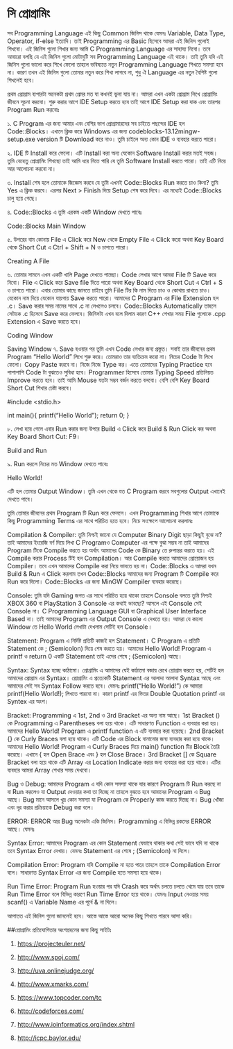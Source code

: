 # সি প্রোগ্রামিং



সব Programming Language এই কিছু Common জিনিস থাকে যেমনঃ Variable, Data Type, Operator, if-else ইত্যাদি। তাই Programming এর Basic হিসেবে আমরা এই জিনিস গুলোই শিখবো। এই জিনিস গুলো শিখার জন্য আমি C Programming Language এর সাহায্য নিবো। তবে আবারো বলছি যে এই জিনিস গুলো মোটামুটি সব Programming Language এই থাকে। তাই তুমি যদি এই জিনিস গুলো ভালো করে শিখে ফেলো তাহলে ভবিষ্যতে নতুন Programming Language শিখতে সমস্যা হবে না। কারণ তখন এই জিনিস গুলো তোমার নতুন করে শিখা লাগবে না, শুধু ঐ Language এর নতুন বৈশিষ্ট গুলো শিখলেই হবে।

প্রথম প্রোগ্রাম ব্যপারটা অনেকটা প্রথম প্রেমর মত যা কখনই ভুলা যায় না। আমরা এখন একটা প্রোগ্রাম লিখে প্রোগ্রামিং জীবনে সূচনা করবো। শুরু করার আগে IDE Setup করতে হবে তাই আগে IDE Setup করা যাক এবং তারপর Program Run করবোঃ

১. C Program এর জন্য আমার এবং বেশির ভাগ প্রোগ্রামারদের সব চাইতে পছন্দের IDE হল Code::Blocks। এখানে ক্লিক করে Windows এর জন্য codeblocks-13.12mingw-setup.exe version টি Download করে নাও। তুমি চাইলে অন্য কোন IDE ও ব্যবহার করতে পারো।

২. IDE টি Install করে ফেলো। এটি Install করা অন্য যেকোন Software Install করার মতই সহজ। তুমি যেহেতু প্রোগ্রামিং শিখছো তাই আমি ধরে নিতে পারি যে তুমি Software Install করতে পারো। তাই এটি নিয়ে আর আলোচনা করবো না।

৩. Install শেষ হলে তোমাকে জিজ্ঞেস করবে যে তুমি এখনই Code::Blocks Run করতে চাও কিনা? তুমি Yes এ ক্লিক করবে। এরপর Next > Finish দিয়ে Setup শেষ করে দিবে। এর মধ্যেই Code::Blocks চালু হয়ে গেছে।

৪. Code::Blocks এ তুমি এরকম একটি Window দেখতে পাবেঃ

Code::Blocks Main Window

৫. উপরের বাম কোনায় File এ Click করে New থেকে Empty File এ Click করো অথবা Key Board থেকে Short Cut এ Ctrl + Shift + N ও চাপতে পারো।

Creating A File

৬. তোমার সামনে এখন একটি খালি Page দেখতে পাচ্ছো। Code লেখার আগে আমরা File টি Save করে নিবো। File এ Click করে Save file দিতে পারো অথবা Key Board থেকে Short Cut এ Ctrl + S ও চাপতে পারো। এবার তোমার কাছে জানতে চাইবে তুমি File টির কি নাম দিতে চাও ও কোথায় রাখতে চাও। যেকোন নাম দিয়ে যেকোন যায়গায় Save করতে পারো। আমাদের C Program এর File Extension হল .c। Save করার সময় নামের সাথে .c না লেখলেও চলবে। Code::Blocks Automatically তাহলে সেটাকে .c হিসেবে Save করে ফেলবে। জিনিসটা এখন বলে দিলাম কারণ C++ শেখার সময় File গুলোকে .cpp Extension এ Save করতে হবে।

Coding Window

Saving Window
৭. Save হওয়ার পর তুমি এখন Code লেখার জন্য প্রস্তুত। সবাই তার জীবনের প্রথম Program “Hello World” লিখে শুরু করে। তোমরাও তার ব্যতিক্রম করো না। নিচের Code টা লিখে ফেলো। Copy Paste করবে না। নিজে নিজে Type কর। এতে তোমাদের Typing Practice হবে পাশাপাশি Code টা বুঝতেও সুবিধা হবে। Programmer হিসেবে তোমার Typing Speed প্রতিনিয়ত Improve করতে হবে। তাই আমি Mouse যতটা সম্ভব বর্জন করতে বলবো। বেশি বেশি Key Board Short Cut শিখার চেষ্টা করবে।


#include &lt;stdio.h&gt;
 
int main(){
    printf(“Hello World”);
    return 0;
}


৮. লেখা হয়ে গেলে এবার Run করার জন্য উপরে Build এ Click করে Build & Run Click কর অথবা Key Board Short Cut: F9।

Build and Run

৯. Run করলে নিচের মত Window দেখতে পাবেঃ

Hello World!

এটি হল তোমার Output Window। তুমি এখন থেকে যত C Program করবে সবগুলোর Output এখানেই দেখতে পাবে।

তুমি তোমার জীবনের প্রথম Program টি Run করে ফেললে। এখন Programming শিখার আগে তোমাকে কিছু Programming Terms এর সাথে পরিচিত হতে হবে। নিচে সংক্ষেপে আলোচনা করলামঃ

Compilation & Compiler: তুমি নিশ্চই জানো যে Computer Binary Digit ছাড়া কিছুই বুঝে না? তাই আমাদের ইংরেজি বর্ণ দিয়ে লিখা C Programও Computer এর পক্ষে বুঝা সম্ভব না তাই আমাদের Program টিকে Compile করতে হয় অর্থাৎ আমাদের Code কে Binary তে রুপান্তর করতে হয়। এই Compile করার Process টিই হল Compilation। আর Compile করতে আমাদের প্রোয়োজন হয় Compiler। তবে এখন আমাদের Compile করা নিয়ে ভাবতে হয় না। Code::Blocks এ আমরা যখন Build & Run এ Click করলাম তখন Code::Blocks আমাদের জন্য Program টি Compile করে Run করে দিলো। Code::Blocks এর জন্য MinGW Compiler ব্যবহার করেছে।

Console: তুমি যদি Gaming জগত এর সাথে পরিচিত হয়ে থাকো তাহলে Console বলতে তুমি নিশ্চই XBOX 360 বা PlayStation 3 Console এর কথাই ভাবছো? আসলে এই Console সেই Console না। C Programming Language GUI বা Graphical User Interface Based না। তাই আমাদের Program এর Output Console এ দেখতে হয়। আমরা যে কালো Window তে Hello World লেখাটা দেখলাম সেটিই হল Console।

Statement: Program এ নির্দিষ্ট প্রতিটি কাজই হল Statement। C Program এ প্রতিটি Statement কে ; (Semicolon) দিয়ে শেষ করতে হয়। আমাদের Hello World! Program এ printf ও return 0 একটি Statement তাই এদের শেষে ; (Semicolon) আছে।

Syntax: Syntax হচ্ছে কাঠামো। প্রোগ্রামিং এ আমাদের যেই কাঠামো বজায় রেখে প্রোগ্রাম করতে হয়, সেটিই হল আমাদের প্রোগ্রাম এর Syntax। প্রোগ্রামিং এ প্রত্যেকটি Statement এর আলাদা আলাদা Syntax আছে এবং আমাদের সেই সব Syntax Follow করতে হবে। যেমনঃ printf(“Hello World!”) কে আমারা printf(Hello World!); লিখতে পারবো না। কারণ printf এর ভিতর Double Quotation printf এর Syntex এর অংশ।

Bracket: Programming এ 1st, 2nd ও 3rd Bracket এর অন্য নাম আছে। 1st Bracket () কে Programming এ Parentheses বলা হয়ে থাকে। এটি সাধারণত Function এ ব্যবহার করা হয়। আমাদের Hello World! Program এ printf function এ এটি ব্যবহার করা হয়েছে। 2nd Bracket {} কে Curly Braces বলা হয়ে থাকে। এটি Code এর Block বানানোর জন্য ব্যবহার করা হয়ে থাকে। আমাদের Hello World! Program এ Curly Braces দিয়ে main() function টির Block তৈরি করেছে। এখানে { হল Open Brace এবং } হল Close Brace। 3rd Bracket [] কে Square Bracket বলা হয়ে থাকে এটি Array এর Location Indicate করার জন্য ব্যবহার করা হয়ে থাকে। এটির ব্যবহার আমরা Array শেখার সময় দেখবো।

Bug ও Debug: আমাদের Program এ যদি কোন সমস্যা থাকে যার কারণে Program টি Run করছে না বা Run করলেও যা Output দেওয়ার কথা তা দিচ্ছে না তাহলে বুঝতে হবে আমাদের Program এ Bug আছে। Bug মানে আসলে খুদ্র কোন সমস্যা যা Program কে Properly কাজ করতে দিচ্ছে না। Bug খোঁজা এবং দূর করার প্রক্রিয়াকে Debug করা বলে।

ERROR: ERROR আর Bug অনেকটা একি জিনিস। Programming এ বিভিন্ন রকমের ERROR আছে। যেমনঃ

Syntax Error: আমাদের Program এর কোন Statement যেভাবে থাকার কথা সেই ভাবে যদি না থাকে তবে Syntax Error দেখায়। যেমনঃ Statement এর শেষে ; (Semicolon) না দিলে।

Compilation Error: Program যদি Compile না হতে পারে তাহলে তাকে Compilation Error বলে। সাধারণত Syntax Error এর জন্য Compile হতে সমস্যা হয়ে থাকে।

Run Time Error: Program Run হওয়ার পর যদি Crash করে অর্থাৎ চলতে চলতে থেমে যায় তবে তাকে Run Time Error বলে বিভিন্ন কারণে Run Time Error হয়ে থাকে। যেমনঃ Input নেওয়ার সময় scanf() এ Variable Name এর পূর্বে & না দিলে।

আপাতত এই জিনিস গুলো জানলেই হবে। আস্তে আস্তে আরো অনেক কিছু শিখতে পারবে আসা করি।


##প্রোগ্রামিং প্রতিযোগিতার অংশগ্রহনের জন্য কিছু সাইটঃ
1) https://projecteuler.net/

2) http://www.spoj.com/

3) http://uva.onlinejudge.org/

4) http://www.xmarks.com/

5) https://www.topcoder.com/tc
6) http://codeforces.com/

7) http://www.ioinformatics.org/index.shtml
8) http://icpc.baylor.edu/
